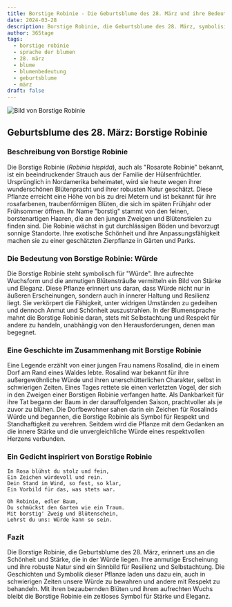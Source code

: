 ```yaml
---
title: Borstige Robinie - Die Geburtsblume des 28. März und ihre Bedeutung
date: 2024-03-28
description: Borstige Robinie, die Geburtsblume des 28. März, symbolisiert Würde. Erfahre mehr über ihre Geschichte, Bedeutung und Symbolik in der Sprache der Blumen.
author: 365tage
tags:
  - borstige robinie
  - sprache der blumen
  - 28. märz
  - blume
  - blumenbedeutung
  - geburtsblume
  - märz
draft: false
---
```


![Bild von Borstige Robinie](https://cdn.pixabay.com/photo/2014/10/04/21/03/acacia-pink-474087_1280.jpg#center)


## Geburtsblume des 28. März: Borstige Robinie

### Beschreibung von Borstige Robinie

Die Borstige Robinie (_Robinia hispida_), auch als "Rosarote Robinie" bekannt, ist ein beeindruckender Strauch aus der Familie der Hülsenfrüchtler. Ursprünglich in Nordamerika beheimatet, wird sie heute wegen ihrer wunderschönen Blütenpracht und ihrer robusten Natur geschätzt. Diese Pflanze erreicht eine Höhe von bis zu drei Metern und ist bekannt für ihre rosafarbenen, traubenförmigen Blüten, die sich im späten Frühjahr oder Frühsommer öffnen. Ihr Name "borstig" stammt von den feinen, borstenartigen Haaren, die an den jungen Zweigen und Blütenstielen zu finden sind. Die Robinie wächst in gut durchlässigen Böden und bevorzugt sonnige Standorte. Ihre exotische Schönheit und ihre Anpassungsfähigkeit machen sie zu einer geschätzten Zierpflanze in Gärten und Parks.

### Die Bedeutung von Borstige Robinie: Würde

Die Borstige Robinie steht symbolisch für "Würde". Ihre aufrechte Wuchsform und die anmutigen Blütensträuße vermitteln ein Bild von Stärke und Eleganz. Diese Pflanze erinnert uns daran, dass Würde nicht nur in äußeren Erscheinungen, sondern auch in innerer Haltung und Resilienz liegt. Sie verkörpert die Fähigkeit, unter widrigen Umständen zu gedeihen und dennoch Anmut und Schönheit auszustrahlen. In der Blumensprache mahnt die Borstige Robinie daran, stets mit Selbstachtung und Respekt für andere zu handeln, unabhängig von den Herausforderungen, denen man begegnet.

### Eine Geschichte im Zusammenhang mit Borstige Robinie

Eine Legende erzählt von einer jungen Frau namens Rosalind, die in einem Dorf am Rand eines Waldes lebte. Rosalind war bekannt für ihre außergewöhnliche Würde und ihren unerschütterlichen Charakter, selbst in schwierigen Zeiten. Eines Tages rettete sie einen verletzten Vogel, der sich in den Zweigen einer Borstigen Robinie verfangen hatte. Als Dankbarkeit für ihre Tat begann der Baum in der darauffolgenden Saison, prachtvoller als je zuvor zu blühen. Die Dorfbewohner sahen darin ein Zeichen für Rosalinds Würde und begannen, die Borstige Robinie als Symbol für Respekt und Standhaftigkeit zu verehren. Seitdem wird die Pflanze mit dem Gedanken an die innere Stärke und die unvergleichliche Würde eines respektvollen Herzens verbunden.

### Ein Gedicht inspiriert von Borstige Robinie

```
In Rosa blühst du stolz und fein,  
Ein Zeichen würdevoll und rein.  
Dein Stand im Wind, so fest, so klar,  
Ein Vorbild für das, was stets war.  

Oh Robinie, edler Baum,  
Du schmückst den Garten wie ein Traum.  
Mit borstig' Zweig und Blütenschein,  
Lehrst du uns: Würde kann so sein.  
```

### Fazit

Die Borstige Robinie, die Geburtsblume des 28. März, erinnert uns an die Schönheit und Stärke, die in der Würde liegen. Ihre anmutige Erscheinung und ihre robuste Natur sind ein Sinnbild für Resilienz und Selbstachtung. Die Geschichten und Symbolik dieser Pflanze laden uns dazu ein, auch in schwierigen Zeiten unsere Würde zu bewahren und andere mit Respekt zu behandeln. Mit ihren bezaubernden Blüten und ihrem aufrechten Wuchs bleibt die Borstige Robinie ein zeitloses Symbol für Stärke und Eleganz.